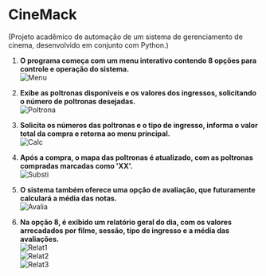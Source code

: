 # CineMack

(Projeto acadêmico de automação de um sistema de gerenciamento de cinema, desenvolvido em conjunto com Python.)

1. **O programa começa com um menu interativo contendo 8 opções para controle e operação do sistema.**  
   ![Menu](https://github.com/user-attachments/assets/c587fc71-ecea-42ba-9fba-49c5ffa0faa0)

2. **Exibe as poltronas disponíveis e os valores dos ingressos, solicitando o número de poltronas desejadas.**  
   ![Poltrona](https://github.com/user-attachments/assets/0cb10f2d-2460-44b1-8493-4f791d3c04b6)

3. **Solicita os números das poltronas e o tipo de ingresso, informa o valor total da compra e retorna ao menu principal.**  
   ![Calc](https://github.com/user-attachments/assets/32835384-7891-4468-81bf-febd9f1fb6e2)

4. **Após a compra, o mapa das poltronas é atualizado, com as poltronas compradas marcadas como 'XX'.**  
   ![Substi](https://github.com/user-attachments/assets/78954a88-d7b6-411d-b54c-feb0f31118b4)

5. **O sistema também oferece uma opção de avaliação, que futuramente calculará a média das notas.**  
   ![Avalia](https://github.com/user-attachments/assets/0c0d70e5-7e47-4c13-b447-73df721c4da7)

6. **Na opção 8, é exibido um relatório geral do dia, com os valores arrecadados por filme, sessão, tipo de ingresso e a média das avaliações.**  
   ![Relat1](https://github.com/user-attachments/assets/4fbdb3a2-df1d-407a-aafa-5397b1c6f959)  
   ![Relat2](https://github.com/user-attachments/assets/72130253-54b7-471b-87ec-b9e900e5deb1)  
   ![Relat3](https://github.com/user-attachments/assets/468dd4e4-eeec-401a-a3f9-0becfae9988b)
